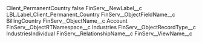 <?xml version="1.0" encoding="UTF-8"?>
<CustomMetadata xmlns="http://soap.sforce.com/2006/04/metadata" xmlns:xsi="http://www.w3.org/2001/XMLSchema-instance" xmlns:xsd="http://www.w3.org/2001/XMLSchema">
    <label>Client_PermanentCountry</label>
    <protected>false</protected>
    <values>
        <field>FinServ__NewLabel__c</field>
        <value xsi:type="xsd:string">LBL.Label_Client_Permanent_Country</value>
    </values>
    <values>
        <field>FinServ__ObjectFieldName__c</field>
        <value xsi:type="xsd:string">BillingCountry</value>
    </values>
    <values>
        <field>FinServ__ObjectName__c</field>
        <value xsi:type="xsd:string">Account</value>
    </values>
    <values>
        <field>FinServ__ObjectRTNamespace__c</field>
        <value xsi:type="xsd:string">Industries</value>
    </values>
    <values>
        <field>FinServ__ObjectRecordType__c</field>
        <value xsi:type="xsd:string">IndustriesIndividual</value>
    </values>
    <values>
        <field>FinServ__RelationshipName__c</field>
        <value xsi:nil="true"/>
    </values>
    <values>
        <field>FinServ__ViewName__c</field>
        <value xsi:nil="true"/>
    </values>
</CustomMetadata>
